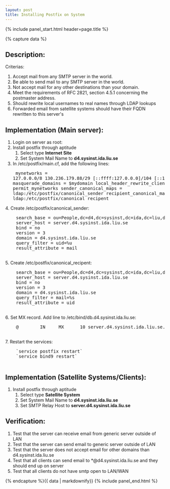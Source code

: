 ```yaml
---
layout: post
title: Installing Postfix on System
---
```


{% include panel_start.html header=page.title %}

{% capture data %}
## Description:
Criterias:

1. Accept mail from any SMTP server in the world.
2. Be able to send mail to any SMTP server in the world.
3. Not accept mail for any other destinations than your domain.
4. Meet the requirements of RFC 2821, section 4.5.1 concerning the postmaster address.
5. Should rewrite local usernames to real names through LDAP lookups
6. Forwarded email from satellite systems should have their FQDN rewritten to
   this server's

## Implementation (Main server):
1. Login on server as root:
2. Install postfix through aptitude
    1. Select type **Internet Site**
    2. Set System Mail Name to **d4.sysinst.ida.liu.se**
3. In /etc/postfix/main.cf, add the following lines: <pre>
    mynetworks = 127.0.0.0/8 130.236.179.88/29 [::ffff:127.0.0.0]/104 [::1]/128
    masquerade_domains = $mydomain
    local_header_rewrite_clients = permit_mynetworks
    sender_canonical_maps = ldap:/etc/postfix/canonical_sender
    recipient_canonical_maps = ldap:/etc/postfix/canonical_recipent
  </pre>
4. Create /etc/postfix/canonical_sender:<pre>
    search_base = ou=People,dc=d4,dc=sysinst,dc=ida,dc=liu,dc=se
    server_host = server.d4.sysinst.ida.liu.se
    bind = no
    version = 3
    domain = d4.sysinst.ida.liu.se
    query_filter = uid=%u
    result_attribute = mail
  </pre>
5. Create /etc/postfix/canonical_recipent: <pre>
    search_base = ou=People,dc=d4,dc=sysinst,dc=ida,dc=liu,dc=se
    server_host = server.d4.sysinst.ida.liu.se
    bind = no
    version = 3
    domain = d4.sysinst.ida.liu.se
    query_filter = mail=%s
    result_attribute = uid
  </pre>
6. Set MX record. Add line to /etc/bind/db.d4.sysinst.ida.liu.se:<pre>
    @        IN     MX      10 server.d4.sysinst.ida.liu.se.
  </pre>
7. Restart the services: <pre>
    `service postfix restart`
    `service bind9 restart`
  </pre>

## Implementation (Satellite Systems/Clients):
1. Install postfix through aptitude
    1. Select type **Satellite System**
    2. Set System Mail Name to **d4.sysinst.ida.liu.se**
    3. Set SMTP Relay Host to **server.d4.sysinst.ida.liu.se**

## Verification:
1. Test that the server can receive email from generic server outside of LAN
2. Test that the server can send email to generic server outside of LAN
3. Test that the server does not accept email for other domains than
    d4.sysinst.ida.liu.se
4. Test that all clients can send email to
    *@d4.sysinst.ida.liu.se and they should end up on server
5. Test that all clients do not have smtp open to LAN/WAN

{% endcapture %}{{ data | markdownify}}
{% include panel_end.html %}
